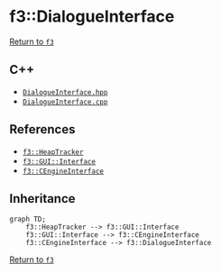 # f3::DialogueInterface

[Return to `f3`](/docs/f3.md)

## C++

- [`DialogueInterface.hpp`](/src/f3/DialogueInterface.hpp)
- [`DialogueInterface.cpp`](/src/f3/DialogueInterface.cpp)

## References

- [`f3::HeapTracker`](/docs/f3/HeapTracker.md)
- [`f3::GUI::Interface`](/docs/f3/GUI/Interface.md)
- [`f3::CEngineInterface`](/docs/f3/CEngineInterface.md)

## Inheritance

```mermaid
graph TD;
    f3::HeapTracker --> f3::GUI::Interface
    f3::GUI::Interface --> f3::CEngineInterface
    f3::CEngineInterface --> f3::DialogueInterface
```

[Return to `f3`](/docs/f3.md)